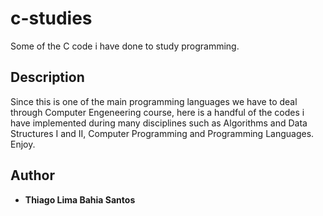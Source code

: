 # c-studies

 Some of the C code i have done to study programming.

## Description

Since this is one of the main programming languages we have to deal through Computer Engeneering course, here is a handful of the codes i have implemented during many disciplines such as Algorithms and Data Structures I and II, Computer Programming and Programming Languages. Enjoy.

## Author

* **Thiago Lima Bahia Santos**
